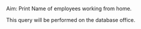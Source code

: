 Aim: Print Name of employees working from home.

This query will be performed on the database office.
